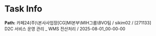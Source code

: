 # Task Info

**Path:** 카페24(주)\본사사업장\[CG]MI본부\MIH그룹\BVO팀 / sikim02 / [271133] D2C 서비스 운영 관리 _ WMS 전산처리 / 2025-08-01_00-00-00

